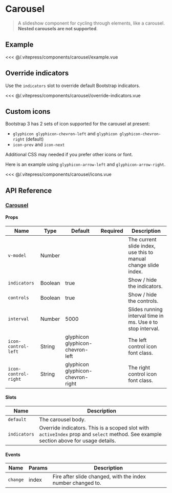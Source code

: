 # Carousel

> A slideshow component for cycling through elements, like a carousel. **Nested carousels are not supported**.

## Example

<ClientOnly><carousel-example/></ClientOnly>

<<< @/.vitepress/components/carousel/example.vue

## Override indicators

Use the `indicators` slot to override default Bootstrap indicators.

<ClientOnly><carousel-override-indicators/></ClientOnly>

<<< @/.vitepress/components/carousel/override-indicators.vue

## Custom icons

Bootstrap 3 has 2 sets of icon supported for the carousel at present:

* `glyphicon glyphicon-chevron-left` and `glyphicon glyphicon-chevron-right` (default)
* `icon-prev` and `icon-next`

Additional CSS may needed if you prefer other icons or font.

Here is an example using `glyphicon-arrow-left` and `glyphicon-arrow-right`.

<ClientOnly><carousel-icons/></ClientOnly>

<<< @/.vitepress/components/carousel/icons.vue

## API Reference

### [Carousel](https://github.com/uiv-lib/uiv/blob/1.x/src/components/carousel/Carousel.vue)

#### Props

| Name                 | Type    | Default                           | Required | Description                                                     |
|----------------------|---------|-----------------------------------|----------|-----------------------------------------------------------------|
| `v-model`            | Number  |                                   |          | The current slide index, use this to manual change slide index. |
| `indicators`         | Boolean | true                              |          | Show / hide the indicators.                                     |
| `controls`           | Boolean | true                              |          | Show / hide the controls.                                       |
| `interval`           | Number  | 5000                              |          | Slides running interval time in ms. Use `0` to stop interval.   |
| `icon-control-left`  | String  | glyphicon glyphicon-chevron-left  |          | The left control icon font class.                               |
| `icon-control-right` | String  | glyphicon glyphicon-chevron-right |          | The right control icon font class.                              |

#### Slots

| Name         | Description                                                                                                                          |
|--------------|--------------------------------------------------------------------------------------------------------------------------------------|
| `default`    | The carousel body.                                                                                                                   |
| `indicators` | Override indicators. This is a scoped slot with `activeIndex` prop and `select` method. See example section above for usage details. |

#### Events

| Name     | Params | Description                                                 |
|----------|--------|-------------------------------------------------------------|
| `change` | index  | Fire after slide changed, with the index number changed to. |
